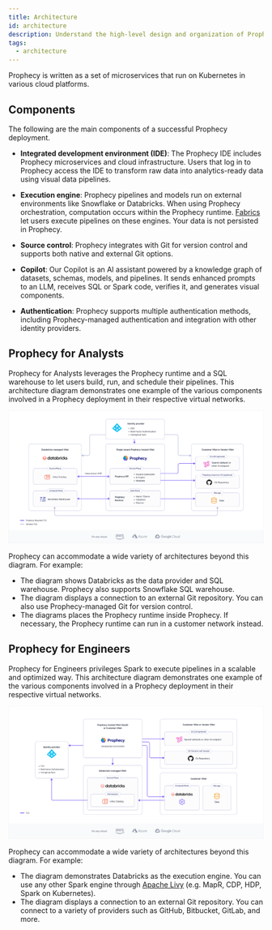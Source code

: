 ```yaml
---
title: Architecture
id: architecture
description: Understand the high-level design and organization of Prophecy
tags:
  - architecture
---
```


Prophecy is written as a set of microservices that run on Kubernetes in various cloud platforms.

## Components

The following are the main components of a successful Prophecy deployment.

- **Integrated development environment (IDE)**: The Prophecy IDE includes Prophecy microservices and cloud infrastructure. Users that log in to Prophecy access the IDE to transform raw data into analytics-ready data using visual data pipelines.

- **Execution engine**: Prophecy pipelines and models run on external environments like Snowflake or Databricks. When using Prophecy orchestration, computation occurs within the Prophecy runtime. [Fabrics](docs/getting-started/concepts/fabrics.md) let users execute pipelines on these engines. Your data is not persisted in Prophecy.

- **Source control**: Prophecy integrates with Git for version control and supports both native and external Git options.

- **Copilot**: Our Copilot is an AI assistant powered by a knowledge graph of datasets, schemas, models, and pipelines. It sends enhanced prompts to an LLM, receives SQL or Spark code, verifies it, and generates visual components.

- **Authentication**: Prophecy supports multiple authentication methods, including Prophecy-managed authentication and integration with other identity providers.

## Prophecy for Analysts

Prophecy for Analysts leverages the Prophecy runtime and a SQL warehouse to let users build, run, and schedule their pipelines. This architecture diagram demonstrates one example of the various components involved in a Prophecy deployment in their respective virtual networks.

![Prophecy for Analysts](img/arch-prophecy-sql.png)

Prophecy can accommodate a wide variety of architectures beyond this diagram. For example:

- The diagram shows Databricks as the data provider and SQL warehouse. Prophecy also supports Snowflake SQL warehouse.
- The diagram displays a connection to an external Git repository. You can also use Prophecy-managed Git for version control.
- The diagrams places the Prophecy runtime inside Prophecy. If necessary, the Prophecy runtime can run in a customer network instead.

## Prophecy for Engineers

Prophecy for Engineers privileges Spark to execute pipelines in a scalable and optimized way. This architecture diagram demonstrates one example of the various components involved in a Prophecy deployment in their respective virtual networks.

![Prophecy for Engineers](img/arch-prophecy-spark.png)

Prophecy can accommodate a wide variety of architectures beyond this diagram. For example:

- The diagram demonstrates Databricks as the execution engine. You can use any other Spark engine through [Apache Livy](https://livy.apache.org/) (e.g. MapR, CDP, HDP, Spark on Kubernetes).
- The diagram displays a connection to an external Git repository. You can connect to a variety of providers such as GitHub, Bitbucket, GitLab, and more.
